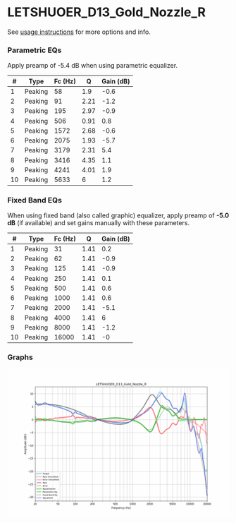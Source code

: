 # LETSHUOER_D13_Gold_Nozzle_R
See [usage instructions](https://github.com/jaakkopasanen/AutoEq#usage) for more options and info.

### Parametric EQs
Apply preamp of -5.4 dB when using parametric equalizer.

|   # | Type    |   Fc (Hz) |    Q |   Gain (dB) |
|-----|---------|-----------|------|-------------|
|   1 | Peaking |        58 | 1.9  |        -0.6 |
|   2 | Peaking |        91 | 2.21 |        -1.2 |
|   3 | Peaking |       195 | 2.97 |        -0.9 |
|   4 | Peaking |       506 | 0.91 |         0.8 |
|   5 | Peaking |      1572 | 2.68 |        -0.6 |
|   6 | Peaking |      2075 | 1.93 |        -5.7 |
|   7 | Peaking |      3179 | 2.31 |         5.4 |
|   8 | Peaking |      3416 | 4.35 |         1.1 |
|   9 | Peaking |      4241 | 4.01 |         1.9 |
|  10 | Peaking |      5633 | 6    |         1.2 |

### Fixed Band EQs
When using fixed band (also called graphic) equalizer, apply preamp of **-5.0 dB** (if available) and set gains manually with these parameters.

|   # | Type    |   Fc (Hz) |    Q |   Gain (dB) |
|-----|---------|-----------|------|-------------|
|   1 | Peaking |        31 | 1.41 |         0.2 |
|   2 | Peaking |        62 | 1.41 |        -0.9 |
|   3 | Peaking |       125 | 1.41 |        -0.9 |
|   4 | Peaking |       250 | 1.41 |         0.1 |
|   5 | Peaking |       500 | 1.41 |         0.6 |
|   6 | Peaking |      1000 | 1.41 |         0.6 |
|   7 | Peaking |      2000 | 1.41 |        -5.1 |
|   8 | Peaking |      4000 | 1.41 |         6   |
|   9 | Peaking |      8000 | 1.41 |        -1.2 |
|  10 | Peaking |     16000 | 1.41 |        -0   |

### Graphs
![](./LETSHUOER_D13_Gold_Nozzle_R.png)
